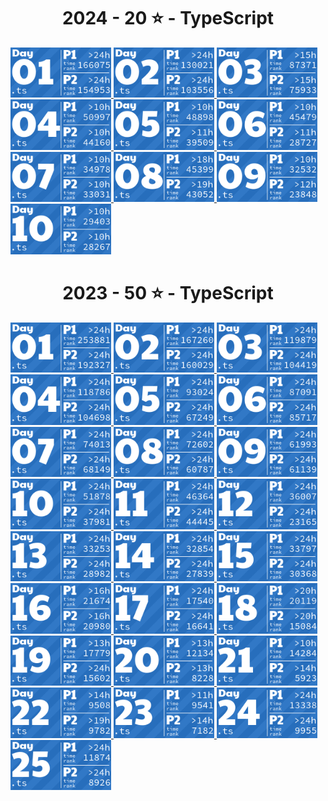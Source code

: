 <!-- AOC TILES BEGIN -->
<h1 align="center">
  2024 - 20 ⭐ - TypeScript
</h1>
<a href="src/2024/day1.ts">
  <img src=".aoc_tiles/tiles/2024/01.png" width="161px">
</a>
<a href="src/2024/day2.ts">
  <img src=".aoc_tiles/tiles/2024/02.png" width="161px">
</a>
<a href="src/2024/day3.ts">
  <img src=".aoc_tiles/tiles/2024/03.png" width="161px">
</a>
<a href="src/2024/day4.ts">
  <img src=".aoc_tiles/tiles/2024/04.png" width="161px">
</a>
<a href="src/2024/day5.ts">
  <img src=".aoc_tiles/tiles/2024/05.png" width="161px">
</a>
<a href="src/2024/day6.ts">
  <img src=".aoc_tiles/tiles/2024/06.png" width="161px">
</a>
<a href="src/2024/day7.ts">
  <img src=".aoc_tiles/tiles/2024/07.png" width="161px">
</a>
<a href="src/2024/day8.ts">
  <img src=".aoc_tiles/tiles/2024/08.png" width="161px">
</a>
<a href="src/2024/day9.ts">
  <img src=".aoc_tiles/tiles/2024/09.png" width="161px">
</a>
<a href="src/2024/day10.ts">
  <img src=".aoc_tiles/tiles/2024/10.png" width="161px">
</a>
<h1 align="center">
  2023 - 50 ⭐ - TypeScript
</h1>
<a href="src/2023/day1.ts">
  <img src=".aoc_tiles/tiles/2023/01.png" width="161px">
</a>
<a href="src/2023/day2.ts">
  <img src=".aoc_tiles/tiles/2023/02.png" width="161px">
</a>
<a href="src/2023/day3.ts">
  <img src=".aoc_tiles/tiles/2023/03.png" width="161px">
</a>
<a href="src/2023/day4.ts">
  <img src=".aoc_tiles/tiles/2023/04.png" width="161px">
</a>
<a href="src/2023/day5.ts">
  <img src=".aoc_tiles/tiles/2023/05.png" width="161px">
</a>
<a href="src/2023/day6.ts">
  <img src=".aoc_tiles/tiles/2023/06.png" width="161px">
</a>
<a href="src/2023/day7.ts">
  <img src=".aoc_tiles/tiles/2023/07.png" width="161px">
</a>
<a href="src/2023/day8.ts">
  <img src=".aoc_tiles/tiles/2023/08.png" width="161px">
</a>
<a href="src/2023/day9.ts">
  <img src=".aoc_tiles/tiles/2023/09.png" width="161px">
</a>
<a href="src/2023/day10.ts">
  <img src=".aoc_tiles/tiles/2023/10.png" width="161px">
</a>
<a href="src/2023/day11.ts">
  <img src=".aoc_tiles/tiles/2023/11.png" width="161px">
</a>
<a href="src/2023/day12.ts">
  <img src=".aoc_tiles/tiles/2023/12.png" width="161px">
</a>
<a href="src/2023/day13.ts">
  <img src=".aoc_tiles/tiles/2023/13.png" width="161px">
</a>
<a href="src/2023/day14.ts">
  <img src=".aoc_tiles/tiles/2023/14.png" width="161px">
</a>
<a href="src/2023/day15.ts">
  <img src=".aoc_tiles/tiles/2023/15.png" width="161px">
</a>
<a href="src/2023/day16.ts">
  <img src=".aoc_tiles/tiles/2023/16.png" width="161px">
</a>
<a href="src/2023/day17.ts">
  <img src=".aoc_tiles/tiles/2023/17.png" width="161px">
</a>
<a href="src/2023/day18.ts">
  <img src=".aoc_tiles/tiles/2023/18.png" width="161px">
</a>
<a href="src/2023/day19.ts">
  <img src=".aoc_tiles/tiles/2023/19.png" width="161px">
</a>
<a href="src/2023/day20.ts">
  <img src=".aoc_tiles/tiles/2023/20.png" width="161px">
</a>
<a href="src/2023/day21.ts">
  <img src=".aoc_tiles/tiles/2023/21.png" width="161px">
</a>
<a href="src/2023/day22.ts">
  <img src=".aoc_tiles/tiles/2023/22.png" width="161px">
</a>
<a href="src/2023/day23.ts">
  <img src=".aoc_tiles/tiles/2023/23.png" width="161px">
</a>
<a href="src/2023/day24.ts">
  <img src=".aoc_tiles/tiles/2023/24.png" width="161px">
</a>
<a href="src/2023/day25.ts">
  <img src=".aoc_tiles/tiles/2023/25.png" width="161px">
</a>
<!-- AOC TILES END -->
